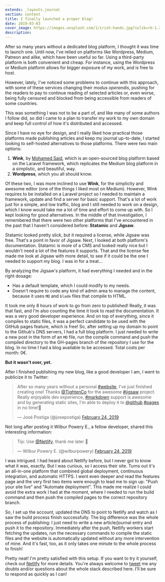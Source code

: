 ```yaml
---
extends: _layouts.journal
section: content
title: I finally launched a proper blog!
date: 2019-03-03
cover_image: https://images.unsplash.com/1/irish-hands.jpg?ixlib=rb-1.2.1&ixid=eyJhcHBfaWQiOjEyMDd9&auto=format&fit=crop&w=1000&q=80
description: 
---
```


After so many years without a dedicated blog platform, I thought it was time to launch one. Until now, I've relied on platforms like Wordpress, Medium, Patreon and alike, which have been useful so far. Using a third-party platform is both convenient and cheap. For instance, using the Wordpress or Medium platform allows for bigger exposure of my work, and is free to host.

However, lately, I've noticed some problems to continue with this approach, with some of these services changing their _modus operandis_, pushing for the readers to pay to continue reading of selected articles or, even worse, being fully censured and blocked from being accessible from readers of some countries.

This was something I was not to be a part of, and like many of some authors I follow did, so did I came to a plan to transfer my work to my own domain and keep full control of how it's distributed and accessed.

Since I have no eye for design, and I really liked how practical those platforms made publishing articles and keep my journal up-to-date, I started looking to self-hosted alternatives to those platforms. There were two main options:
1. **Wink**, by <a href="https://themsaid.com/" target="_blank" rel="nofollow">Mohamed Said</a>, which is an open-sourced blog platform based on the Laravel framework, which replicates the Medium blog platform in a simplistic, and beautiful, way.
2. **Wordpress**, which you all should know.

Of these two, I was more inclined to use **Wink**, for the simplicity and awesome editor (one of the things I liked most on Medium). However, Wink requires to be installed on a Laravel project so I needed to maintain a framework, update and find a server for basic support. That's a lot of work just for a simple, and low traffic, blog and I still needed to work on a design, which I know would take me a lot of time and effort to come up with. So I kept looking for good alternatives. In the middle of that investigation, I remembered that there were two other platforms that I've encountered in the past that I haven't considered before: **Statamic** and **Jigsaw**.

Statamic looked pretty slick, but it required a license, while Jigsaw was free. That's a point in favor of Jigsaw. Next, I looked at both platform's documentation. Statamic is more of a CMS and looked really nice but I wouldn't need a lot of the features it supports. That and the license fee made me look at Jigsaw with more detail, to see if it could be the one I needed to support my blog. I was in for a treat...

By analyzing the Jigsaw's platform, it had everything I needed and in the right dosage:
* Has a default template, which I could modify to my needs.
* Doesn't require to code any kind of admin area to manage the content, because it uses `MD` and `blade` files that compile to HTML.

It took me only 8 hours of work to go from zero to published! Really, it was that fast, and I'm also counting the time it took to read the documentation. It was a very good developer experience. And on top of everything, since it compiles to static files, it was a perfect candidate to be used with the GitHub pages feature, which is free! So, after setting up my domain to point to the Github's DNS servers, I had a full blog platform. I just needed to write a new post in the form of an `MD` file, run the compile command and push the compiled directory to the GH-pages branch of the repository I use for the blog. In no time I had a blog available to be accessed. Total costs per month: 0€. 

**But it wasn't over, yet.**

After I finished publishing my new blog, like a good developer I am, I went to publicize it to Twitter:

<blockquote class="twitter-tweet"><p lang="en" dir="ltr">After so many years without a personal <a href="https://twitter.com/hashtag/website?src=hash&amp;ref_src=twsrc%5Etfw">#website</a>, I&#39;ve just finished creating one! Thanks <a href="https://twitter.com/TightenCo?ref_src=twsrc%5Etfw">@TightenCo</a> for the awesome <a href="https://twitter.com/hashtag/jigsaw?src=hash&amp;ref_src=twsrc%5Etfw">#jigsaw</a> project. Really enjoyable dev experience, <a href="https://twitter.com/hashtag/markdown?src=hash&amp;ref_src=twsrc%5Etfw">#markdown</a> support is awesome and by generating static sites, I&#39;m able to deploy it to <a href="https://twitter.com/github?ref_src=twsrc%5Etfw">@github</a> <a href="https://twitter.com/hashtag/pages?src=hash&amp;ref_src=twsrc%5Etfw">#pages</a> in no time!🚀</p>&mdash; José Postiga (@josepostiga) <a href="https://twitter.com/josepostiga/status/1099507598003503104?ref_src=twsrc%5Etfw">February 24, 2019</a></blockquote>

Not long after posting it Wilbur Powery E., a fellow developer, shared this interesting information:

<blockquote class="twitter-tweet"><p lang="en" dir="ltr">Tip: Use <a href="https://twitter.com/Netlify?ref_src=twsrc%5Etfw">@Netlify</a>, thank me later 🤠</p>&mdash; Wilbur Powery E. (@wilburpowery) <a href="https://twitter.com/wilburpowery/status/1099507994918875142?ref_src=twsrc%5Etfw">February 24, 2019</a></blockquote> 

I was intrigued. I had heard about Netlify before, but I never got to know what it was, exactly. But I was curious, so I access their site. Turns out it's an all-in-one platform that combined global deployment, continuous integration, and automatic HTTPS. I went even deeper and read the features page and the very first two items were enough to lead me to sign up: "Push your site live" and "Automate deployment". This made me realize I could avoid the extra work I had at the moment, where I needed to run the build command and then push the compiled pages to the correct repository branch.

So, I set up the account, updated the DNS to point to Netlify and watch as I saw the build process finish successfully. The big difference was the whole process of publishing: I just need to write a new article/journal entry and push it to the repository. Immediately after the push, Netlify workers start fetching the updates, run the necessary commands to compile the static files and the website is automatically updated without any more intervention of mine. And it's fast, too, as it only takes one minute to the whole process to finish!

Pretty neat! I'm pretty satisfied with this setup. If you want to try it yourself, check out <a href="https://netlify.com" target="_blank" rel="nofollow">Netlify</a> for more details. You're always welcome to <a href="https://twitter.com/josepostiga" target="_blank">tweet</a> me any doubts and/or questions about the whole stack described here. I'll be sure to respond as quickly as I can!